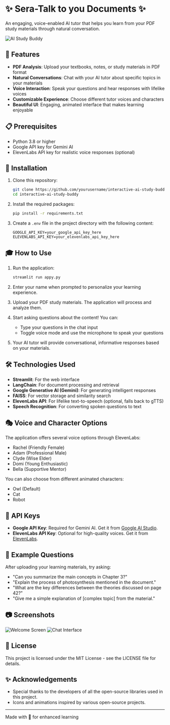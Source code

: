 # ✨ Sera-Talk to you Documents ✨

An engaging, voice-enabled AI tutor that helps you learn from your PDF study materials through natural conversation.

![AI Study Buddy](https://i.imgur.com/placeholder-image.jpg)

## 🚀 Features

- **PDF Analysis**: Upload your textbooks, notes, or study materials in PDF format
- **Natural Conversations**: Chat with your AI tutor about specific topics in your materials
- **Voice Interaction**: Speak your questions and hear responses with lifelike voices
- **Customizable Experience**: Choose different tutor voices and characters
- **Beautiful UI**: Engaging, animated interface that makes learning enjoyable

## 📋 Prerequisites

- Python 3.8 or higher
- Google API key for Gemini AI
- ElevenLabs API key for realistic voice responses (optional)

## 🔧 Installation

1. Clone this repository:
   ```bash
   git clone https://github.com/yourusername/interactive-ai-study-buddy.git
   cd interactive-ai-study-buddy
   ```

2. Install the required packages:
   ```bash
   pip install -r requirements.txt
   ```

3. Create a `.env` file in the project directory with the following content:
   ```
   GOOGLE_API_KEY=your_google_api_key_here
   ELEVENLABS_API_KEY=your_elevenlabs_api_key_here
   ```

## 🎓 How to Use

1. Run the application:
   ```bash
   streamlit run appy.py
   ```

2. Enter your name when prompted to personalize your learning experience.

3. Upload your PDF study materials. The application will process and analyze them.

4. Start asking questions about the content! You can:
   - Type your questions in the chat input
   - Toggle voice mode and use the microphone to speak your questions

5. Your AI tutor will provide conversational, informative responses based on your materials.

## 🛠️ Technologies Used

- **Streamlit**: For the web interface
- **LangChain**: For document processing and retrieval
- **Google Generative AI (Gemini)**: For generating intelligent responses
- **FAISS**: For vector storage and similarity search
- **ElevenLabs API**: For lifelike text-to-speech (optional, falls back to gTTS)
- **Speech Recognition**: For converting spoken questions to text

## 🎭 Voice and Character Options

The application offers several voice options through ElevenLabs:
- Rachel (Friendly Female)
- Adam (Professional Male)
- Clyde (Wise Elder)
- Domi (Young Enthusiastic)
- Bella (Supportive Mentor)

You can also choose from different animated characters:
- Owl (Default)
- Cat
- Robot

## 🔑 API Keys

- **Google API Key**: Required for Gemini AI. Get it from [Google AI Studio](https://ai.google.dev/).
- **ElevenLabs API Key**: Optional for high-quality voices. Get it from [ElevenLabs](https://elevenlabs.io/).

## 📝 Example Questions

After uploading your learning materials, try asking:
- "Can you summarize the main concepts in Chapter 3?"
- "Explain the process of photosynthesis mentioned in the document."
- "What are the key differences between the theories discussed on page 42?"
- "Give me a simple explanation of [complex topic] from the material."

## 📷 Screenshots

![Welcome Screen](https://i.imgur.com/placeholder-welcome.jpg)
![Chat Interface](https://i.imgur.com/placeholder-chat.jpg)

## 📜 License

This project is licensed under the MIT License - see the LICENSE file for details.

## ✨ Acknowledgements

- Special thanks to the developers of all the open-source libraries used in this project.
- Icons and animations inspired by various open-source projects.

---

Made with 💙 for enhanced learning
